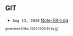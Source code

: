 ## GIT


* <code>Aug 13, 2020</code> [Note-Git-Log](2020-08-13T14-39-44-note-git-log.md)

<sup><sub>generated 6 Mar 2021 01:03:45 by <a href='https://github.com/senorprogrammer/til'>til</a></sub></sup>
